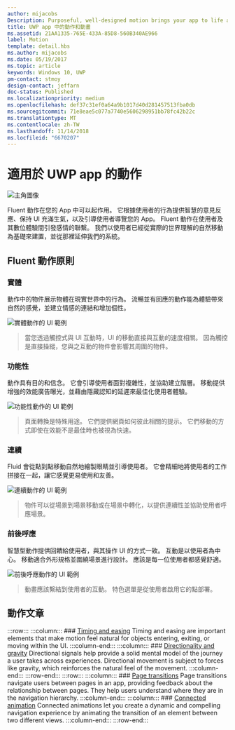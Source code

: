 ```yaml
---
author: mijacobs
Description: Purposeful, well-designed motion brings your app to life and makes the experience feel crafted and polished. Help users understand context changes, and tie experiences together with visual transitions.
title: UWP app 中的動作和動畫
ms.assetid: 21AA1335-765E-433A-85D8-560B340AE966
label: Motion
template: detail.hbs
ms.author: mijacobs
ms.date: 05/19/2017
ms.topic: article
keywords: Windows 10, UWP
pm-contact: stmoy
design-contact: jeffarn
doc-status: Published
ms.localizationpriority: medium
ms.openlocfilehash: def37c31ef0a64a9b1017d40d281457513fba0db
ms.sourcegitcommit: 71e8eae5c077a7740e5606298951bb78fc42b22c
ms.translationtype: MT
ms.contentlocale: zh-TW
ms.lasthandoff: 11/14/2018
ms.locfileid: "6670207"
---
```

# <a name="motion-for-uwp-apps"></a>適用於 UWP app 的動作

![主角圖像](images/header-motion2.svg)

Fluent 動作在您的 App 中可以起作用。 它根據使用者的行為提供智慧的意見反應、保持 UI 充滿生氣，以及引導使用者導覽您的 App。 Fluent 動作在使用者及其數位體驗間引發感情的聯繫。 我們以使用者已經從實際的世界理解的自然移動為基礎來建置，並從那裡延伸我們的系統。

## <a name="fluent-motion-principles"></a>Fluent 動作原則

### <a name="physical"></a>實體

動作中的物件展示物體在現實世界中的行為。 流暢並有回應的動作能為體驗帶來自然的感覺，並建立情感的連結和增加個性。

![實體動作的 UI 範例](images/Physical.gif)
> 當您透過觸控式與 UI 互動時，UI 的移動直接與互動的速度相關。 因為觸控是直接操縱，您與之互動的物件會影響其周圍的物件。

### <a name="functional"></a>功能性

動作具有目的和信念。 它會引導使用者面對複雜性，並協助建立階層。 移動提供增強的效能廣告曝光，並藉由隱藏認知的延遲來最佳化使用者體驗。

![功能性動作的 UI 範例](images/functional.gif)
> 頁面轉換是特殊用途。 它們提供網頁如何彼此相關的提示。 它們移動的方式即使在效能不是最佳時也被視為快速。

### <a name="continuous"></a>連續

Fluid 會從點到點移動自然地繪製眼睛並引導使用者。 它會精細地將使用者的工作拼接在一起，讓它感覺更易使用和友善。

![連續動作的 UI 範例](images/continuous3.gif)
> 物件可以從場景到場景移動或在場景中轉化，以提供連續性並協助使用者呼應場景。

### <a name="contextual"></a>前後呼應

智慧型動作提供回饋給使用者，與其操作 UI 的方式一致。 互動是以使用者為中心。 移動適合外形規格並圍繞場景進行設計。 應該是每一位使用者都感覺舒適。

![前後呼應動作的 UI 範例](images/Contextual.gif)
> 動畫應該繫結到使用者的互動。 特色選單是從使用者啟用它的點部署。 

## <a name="motion-articles"></a>動作文章

:::row:::
    :::column:::
        ### [Timing and easing](timing-and-easing.md)
        Timing and easing are important elements that make motion feel natural for objects entering, exiting, or moving within the UI.
    :::column-end:::
    :::column:::
        ### [Directionality and gravity](directionality-and-gravity.md)
        Directional signals help provide a solid mental model of the journey a user takes across experiences. Directional movement is subject to forces like gravity, which reinforces the natural feel of the movement.
    :::column-end:::
:::row-end:::
:::row:::
    :::column:::
        ### [Page transitions](page-transitions.md)
        Page transitions navigate users between pages in an app, providing feedback about the relationship between pages. They help users understand where they are in the navigation hierarchy.
    :::column-end:::
    :::column:::
        ### [Connected animation](connected-animation.md)
        Connected animations let you create a dynamic and compelling navigation experience by animating the transition of an element between two different views.
    :::column-end:::
:::row-end:::
